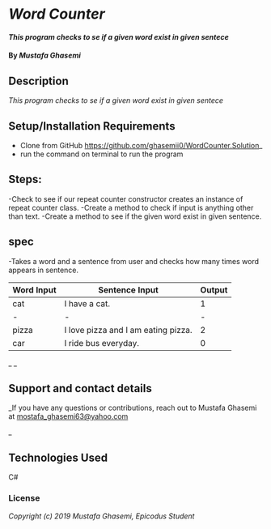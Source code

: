 # _Word Counter_

#### _This program checks to se if a given word exist in given sentece_

#### By _**Mustafa Ghasemi**_

## Description

_This program checks to se if a given word exist in given sentece_

## Setup/Installation Requirements

* Clone from GitHub https://github.com/ghasemii0/WordCounter.Solution_
* run the command on terminal to run the program


## Steps:
-Check to see if our repeat counter constructor creates an instance of repeat counter class.
-Create a method to check if input is anything other than text.
-Create a method to see if the given word exist in given sentence.

## spec
-Takes a word and a sentence from user and checks how many times word appears in sentence.

 |Word Input|Sentence Input|Output|
 |-|-|-|
 |cat|I have a cat.|1|
 |-|-|-|
 |pizza|I love pizza and I am eating pizza.|2|
 |car| I ride bus everyday. | 0 |

_ _

## Support and contact details

_If you have any questions or contributions, reach out to Mustafa Ghasemi at mostafa_ghasemi63@yahoo.com

_

## Technologies Used

C#

### License

*Copyright (c) 2019 Mustafa Ghasemi, Epicodus Student*
